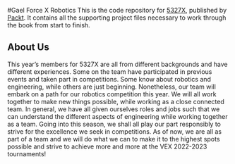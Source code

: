 #Gael Force X Robotics 
This is the code repository for [5327X](https://www.packtpub.com/hardware-and-creative/ros-robotics-example?utm_source=github&utm_medium=repository&utm_campaign=9781782175193), published by [Packt](https://www.packtpub.com/?utm_source=github). It contains all the supporting project files necessary to work through the book from start to finish.
## About Us
This year’s members for 5327X are all from different backgrounds and have different experiences. Some on the team have participated in previous events and taken part in competitions. Some know about robotics and engineering, while others are just beginning. Nonetheless, our team will embark on a path for our robotics competition this year. We will all work together to make new things possible, while working as a close connected team. In general, we have all given ourselves roles and jobs such that we can understand the different aspects of engineering while working together as a team. Going into this season, we shall all play our part responsibly to strive for the excellence we seek in competitions. As of now, we are all as part of a team and we will do what we can to make it to the highest spots possible and strive to achieve more and more at the VEX 2022-2023 tournaments!




